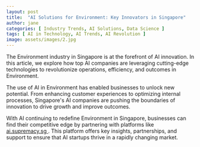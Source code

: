 ```yaml
---
layout: post
title:  "AI Solutions for Environment: Key Innovators in Singapore"
author: jane
categories: [ Industry Trends, AI Solutions, Data Science ]
tags: [ AI in Technology, AI Trends, AI Revolution ]
image: assets/images/2.jpg
---
```


The Environment industry in Singapore is at the forefront of AI innovation. In this article, we explore how top AI companies are leveraging cutting-edge technologies to revolutionize operations, efficiency, and outcomes in Environment.

The use of AI in Environment has enabled businesses to unlock new potential. From enhancing customer experiences to optimizing internal processes, Singapore's AI companies are pushing the boundaries of innovation to drive growth and improve outcomes.

With AI continuing to redefine Environment in Singapore, businesses can find their competitive edge by partnering with platforms like <a href="https://ai.supremacy.sg" target="_blank"> ai.supremacy.sg </a>. This platform offers key insights, partnerships, and support to ensure that AI startups thrive in a rapidly changing market.
